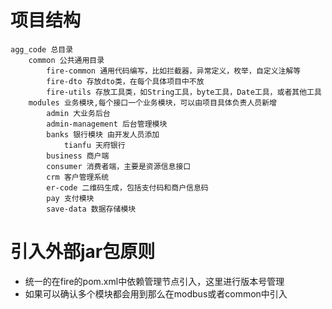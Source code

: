 # 项目结构
    agg_code 总目录
        common 公共通用目录
            fire-common 通用代码编写，比如拦截器，异常定义，枚举，自定义注解等
            fire-dto 存放dto类，在每个具体项目中不放
            fire-utils 存放工具类，如String工具，byte工具，Date工具，或者其他工具
        modules 业务模块,每个接口一个业务模块，可以由项目具体负责人员新增
            admin 大业务后台
            admin-management 后台管理模块
            banks 银行模块 由开发人员添加
                tianfu 天府银行
            business 商户端
            consumer 消费者端，主要是资源信息接口
            crm 客户管理系统
            er-code 二维码生成，包括支付码和商户信息码
            pay 支付模块
            save-data 数据存储模块
            
# 引入外部jar包原则
* 统一的在fire的pom.xml中<dependencyManagement>依赖管理节点引入，这里进行版本号管理
* 如果可以确认多个模块都会用到那么在modbus或者common中引入